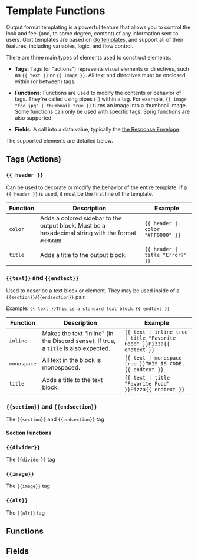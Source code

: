 # Template Functions

Output format templating is a powerful feature that allows you to control the look and feel (and, to some degree, content) of any information sent to users. Gort templates are based on [Go templates](https://pkg.go.dev/text/template), and support all of their features, including variables, logic, and flow control.

There are three main types of elements used to construct elements:

* **Tags:** Tags (or "actions") represents visual elements or directives, such as `{{ text }}` or `{{ image }}`. All text and directives must be enclosed within (or between) tags.

* **Functions:** Functions are used to modify the contents or behavior of tags. They're called using pipes (`|`) within a tag. For example, `{{ image "foo.jpg" | thumbnail true }}` turns an image into a thumbnail image. Some functions can only be used with specific tags. [Sprig](https://masterminds.github.io/sprig/) functions are also supported.

* **Fields:** A call into a data value, typically the [the Response Envelope](templates-response-envelope.md).

The supported elements are detailed below.

## Tags (Actions)

### `{{ header }}`

Can be used to decorate or modify the behavior of the entire template. If a `{{ header }}` is used, it must be the first line of the template.

| Function    | Description | Example |
| ----------- | ----------- | ------- |
| `color`     | Adds a colored sidebar to the output block. Must be a hexadecimal string with the format `#RRGGBB`. | `{{ header \| color "#FF0000" }}` |
| `title`     | Adds a title to the output block. | `{{ header \| title "Error?" }}` |


### `{{text}}` and `{{endtext}}`

Used to describe a text block or element. They may be used inside of a  `{{section}}`/`{{endsection}}` pair.

Example: `{{ text }}This is a standard text block.{{ endtext }}`

| Function    | Description | Example |
| ----------- | ----------- | ------- |
| `inline`    | Makes the text "inline" (in the Discord sense). If true, a `title` is also expected. | `{{ text \| inline true \| title "Favorite Food" }}Pizza{{ endtext }}` |
| `monospace` | All text in the block is monospaced. | `{{ text \| monospace true }}THIS IS CODE.{{ endtext }}` |
| `title`     | Adds a title to the text block.  | `{{ text \| title "Favorite Food" }}Pizza{{ endtext }}` |

### `{{section}}` and `{{endsection}}`

The `{{section}}` and `{{endsection}}` tag

#### Section Functions



### `{{divider}}`

The `{{divider}}` tag



### `{{image}}`

The `{{image}}` tag



### `{{alt}}`

The `{{alt}}` tag

## Functions

## Fields
